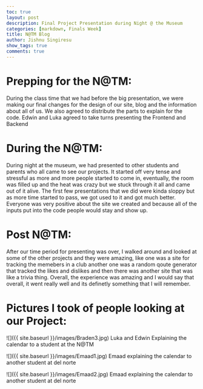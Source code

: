 ```yaml
---
toc: true
layout: post
description: Final Project Presentation during Night @ the Museum 
categories: [markdown, Finals Week]
title: N@TM Blog
author: Jishnu Singiresu
show_tags: true
comments: true
---
```

# Prepping for the N@TM:
During the class time that we had before the big presentation, we were making our final changes for the design of our site, blog and the information about all of us. We also agreed to distribute the parts to explain for the code. Edwin and Luka agreed to take turns presenting the Frontend and Backend

# During the N@TM:
During night at the museum, we had presented to other students and parents who all came to see our projects. It started off very tense and stressful as more and more people started to come in, eventually, the room was filled up and the heat was crazy but we stuck through it all and came out of it alive. The first few presentations that we did were kinda sloppy but as more time started to pass, we got used to it and got much better. Everyone was very positive about the site we created and because all of the inputs put into the code people would stay and show up. 

# Post N@TM:
After our time period for presenting was over, I walked around and looked at some of the other projects and they were amazing, like one was a site for tracking the memebers in a club another one was a random qoute generator that tracked the likes and dislikes and then there was another site that was like a trivia thing. Overall, the experience was amazing and I would say that overall, it went really well and its definetly something that I will remember.

# Pictures I took of people looking at our Project:
![]({{ site.baseurl }}/images/Braden3.jpg)
Luka and Edwin Explaining the calendar to a student at the N@TM

![]({{ site.baseurl }}/images/Emaad1.jpg)
Emaad explaining the calendar to another student at del norte

![]({{ site.baseurl }}/images/Emaad2.jpg)
Emaad explaining the calendar to another student at del norte

